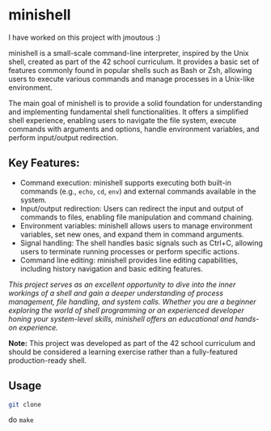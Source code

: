 # minishell

I have worked on this project with jmoutous :)

minishell is a small-scale command-line interpreter, inspired by the Unix shell, created as part of the 42 school curriculum. It provides a basic set of features commonly found in popular shells such as Bash or Zsh, allowing users to execute various commands and manage processes in a Unix-like environment.

The main goal of minishell is to provide a solid foundation for understanding and implementing fundamental shell functionalities. It offers a simplified shell experience, enabling users to navigate the file system, execute commands with arguments and options, handle environment variables, and perform input/output redirection.

## Key Features:

- Command execution: minishell supports executing both built-in commands (e.g., `echo`, `cd`, `env`) and external commands available in the system.
- Input/output redirection: Users can redirect the input and output of commands to files, enabling file manipulation and command chaining.
- Environment variables: minishell allows users to manage environment variables, set new ones, and expand them in command arguments.
- Signal handling: The shell handles basic signals such as Ctrl+C, allowing users to terminate running processes or perform specific actions.
- Command line editing: minishell provides line editing capabilities, including history navigation and basic editing features.

*This project serves as an excellent opportunity to dive into the inner workings of a shell and gain a deeper understanding of process management, file handling, and system calls. Whether you are a beginner exploring the world of shell programming or an experienced developer honing your system-level skills, minishell offers an educational and hands-on experience.*

**Note:** This project was developed as part of the 42 school curriculum and should be considered a learning exercise rather than a fully-featured production-ready shell.

## Usage

```bash
git clone
```

do `make`
